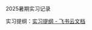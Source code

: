 2025暑期实习记录

实习提纲：[‍‌⁠‌﻿‬‍‍⁠﻿‬﻿‬‬‬‍⁠‬﻿‬‍⁠‍‬⁠实习提纲 - 飞书云文档](https://mccdxxicz8.feishu.cn/wiki/JHa0wwg0vizAkMkPrQhcEGGNnWd)